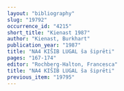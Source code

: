 ```yaml
---
layout: "bibliography"
slug: "19792"
occurrence_id: "4215"
short_title: "Kienast 1987"
author: "Kienast, Burkhart"
publication_year: "1987"
title: "NA4 KIŠIB LUGAL ša šiprēti"
pages: "167-174"
editor: "Rochberg-Halton, Francesca"
title: "NA4 KIŠIB LUGAL ša šiprēti"
previous_item: "19795"
---
```

